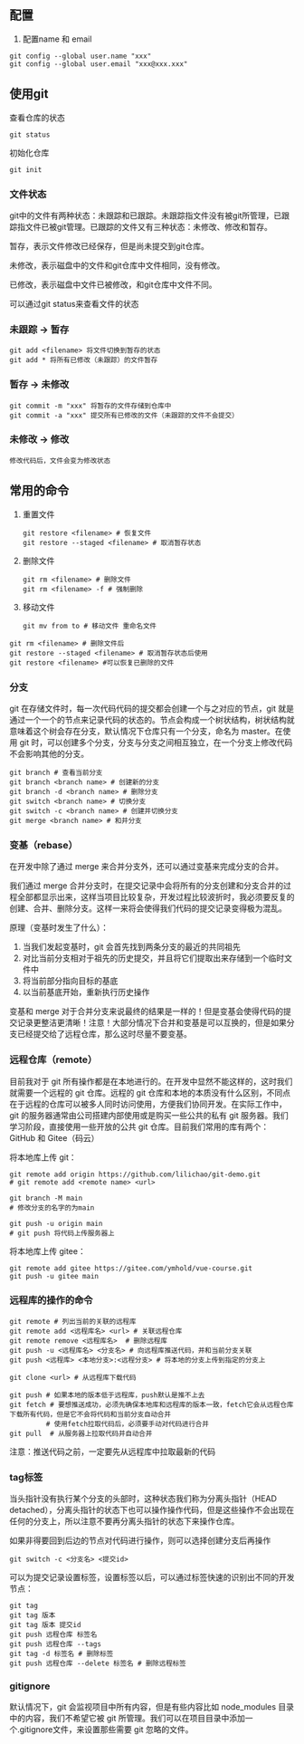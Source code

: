 ## 配置
1. 配置name 和 email
``` 
git config --global user.name "xxx"
git config --global user.email "xxx@xxx.xxx"
```

## 使用git
查看仓库的状态
```
git status
```
初始化仓库
```
git init
```
### 文件状态
git中的文件有两种状态：未跟踪和已跟踪。未跟踪指文件没有被git所管理，已跟踪指文件已被git管理。已跟踪的文件又有三种状态：未修改、修改和暂存。

暂存，表示文件修改已经保存，但是尚未提交到git仓库。

未修改，表示磁盘中的文件和git仓库中文件相同，没有修改。

已修改，表示磁盘中文件已被修改，和git仓库中文件不同。

可以通过git status来查看文件的状态

### 未跟踪 → 暂存
```
git add <filename> 将文件切换到暂存的状态
git add * 将所有已修改（未跟踪）的文件暂存
```
### 暂存 → 未修改
```
git commit -m "xxx" 将暂存的文件存储到仓库中
git commit -a "xxx" 提交所有已修改的文件（未跟踪的文件不会提交）
```
### 未修改 → 修改
    修改代码后，文件会变为修改状态

## 常用的命令
1. 重置文件
    ```
    git restore <filename> # 恢复文件
    git restore --staged <filename> # 取消暂存状态
    ```
2. 删除文件
    ```
    git rm <filename> # 删除文件
    git rm <filename> -f # 强制删除
    ```
3. 移动文件
    ```
    git mv from to # 移动文件 重命名文件
    ```

```
git rm <filename> # 删除文件后
git restore --staged <filename> # 取消暂存状态后使用
git restore <filename> #可以恢复已删除的文件
```
### 分支
git 在存储文件时，每一次代码代码的提交都会创建一个与之对应的节点，git 就是通过一个一个的节点来记录代码的状态的。节点会构成一个树状结构，树状结构就意味着这个树会存在分支，默认情况下仓库只有一个分支，命名为 master。在使用 git 时，可以创建多个分支，分支与分支之间相互独立，在一个分支上修改代码不会影响其他的分支。
```
git branch # 查看当前分支
git branch <branch name> # 创建新的分支
git branch -d <branch name> # 删除分支
git switch <branch name> # 切换分支
git switch -c <branch name> # 创建并切换分支
git merge <branch name> # 和并分支
```

### 变基（rebase）
在开发中除了通过 merge 来合并分支外，还可以通过变基来完成分支的合并。

我们通过 merge 合并分支时，在提交记录中会将所有的分支创建和分支合并的过程全部都显示出来，这样当项目比较复杂，开发过程比较波折时，我必须要反复的创建、合并、删除分支。这样一来将会使得我们代码的提交记录变得极为混乱。

原理（变基时发生了什么）：

1. 当我们发起变基时，git 会首先找到两条分支的最近的共同祖先
2. 对比当前分支相对于祖先的历史提交，并且将它们提取出来存储到一个临时文件中
3. 将当前部分指向目标的基底
4. 以当前基底开始，重新执行历史操作

变基和 merge 对于合并分支来说最终的结果是一样的！但是变基会使得代码的提交记录更整洁更清晰！注意！大部分情况下合并和变基是可以互换的，但是如果分支已经提交给了远程仓库，那么这时尽量不要变基。

### 远程仓库（remote）
目前我对于 git 所有操作都是在本地进行的。在开发中显然不能这样的，这时我们就需要一个远程的 git 仓库。远程的 git 仓库和本地的本质没有什么区别，不同点在于远程的仓库可以被多人同时访问使用，方便我们协同开发。在实际工作中，git 的服务器通常由公司搭建内部使用或是购买一些公共的私有 git 服务器。我们学习阶段，直接使用一些开放的公共 git 仓库。目前我们常用的库有两个：GitHub 和 Gitee（码云）

将本地库上传 git：
```
git remote add origin https://github.com/lilichao/git-demo.git
# git remote add <remote name> <url>

git branch -M main
# 修改分支的名字的为main

git push -u origin main
# git push 将代码上传服务器上
```
将本地库上传 gitee：
```
git remote add gitee https://gitee.com/ymhold/vue-course.git
git push -u gitee main
```
### 远程库的操作的命令
```
git remote # 列出当前的关联的远程库
git remote add <远程库名> <url> # 关联远程仓库
git remote remove <远程库名>  # 删除远程库
git push -u <远程库名> <分支名> # 向远程库推送代码，并和当前分支关联
git push <远程库> <本地分支>:<远程分支> # 将本地的分支上传到指定的分支上

git clone <url> # 从远程库下载代码

git push # 如果本地的版本低于远程库，push默认是推不上去
git fetch # 要想推送成功，必须先确保本地库和远程库的版本一致，fetch它会从远程仓库下载所有代码，但是它不会将代码和当前分支自动合并
		 # 使用fetch拉取代码后，必须要手动对代码进行合并
git pull  # 从服务器上拉取代码并自动合并
```
注意：推送代码之前，一定要先从远程库中拉取最新的代码

### tag标签
当头指针没有执行某个分支的头部时，这种状态我们称为分离头指针（HEAD detached），分离头指针的状态下也可以操作操作代码，但是这些操作不会出现在任何的分支上，所以注意不要再分离头指针的状态下来操作仓库。

如果非得要回到后边的节点对代码进行操作，则可以选择创建分支后再操作
```
git switch -c <分支名> <提交id>
```

可以为提交记录设置标签，设置标签以后，可以通过标签快速的识别出不同的开发节点：
```
git tag
git tag 版本
git tag 版本 提交id
git push 远程仓库 标签名
git push 远程仓库 --tags
git tag -d 标签名 # 删除标签
git push 远程仓库 --delete 标签名 # 删除远程标签
```
### gitignore
默认情况下，git 会监视项目中所有内容，但是有些内容比如 node_modules 目录中的内容，我们不希望它被 git 所管理。我们可以在项目目录中添加一个.gitignore文件，来设置那些需要 git 忽略的文件。

